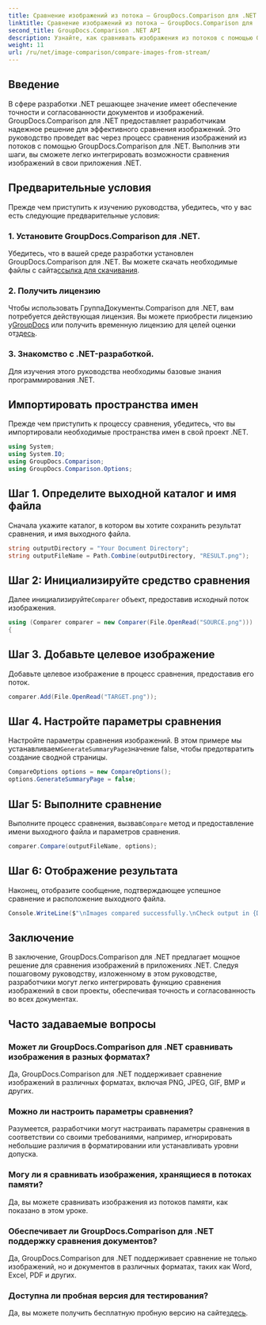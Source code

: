 ```yaml
---
title: Сравнение изображений из потока — GroupDocs.Comparison для .NET
linktitle: Сравнение изображений из потока — GroupDocs.Comparison для .NET
second_title: GroupDocs.Comparison .NET API
description: Узнайте, как сравнивать изображения из потоков с помощью GroupDocs.Comparison для .NET. Пошаговое руководство по плавной интеграции с приложениями .NET.
weight: 11
url: /ru/net/image-comparison/compare-images-from-stream/
---
```

## Введение
В сфере разработки .NET решающее значение имеет обеспечение точности и согласованности документов и изображений. GroupDocs.Comparison для .NET предоставляет разработчикам надежное решение для эффективного сравнения изображений. Это руководство проведет вас через процесс сравнения изображений из потоков с помощью GroupDocs.Comparison для .NET. Выполнив эти шаги, вы сможете легко интегрировать возможности сравнения изображений в свои приложения .NET.
## Предварительные условия
Прежде чем приступить к изучению руководства, убедитесь, что у вас есть следующие предварительные условия:
### 1. Установите GroupDocs.Comparison для .NET.
Убедитесь, что в вашей среде разработки установлен GroupDocs.Comparison для .NET. Вы можете скачать необходимые файлы с сайта[ссылка для скачивания](https://releases.groupdocs.com/comparison/net/).
### 2. Получить лицензию
 Чтобы использовать ГруппаДокументы.Comparison для .NET, вам потребуется действующая лицензия. Вы можете приобрести лицензию у[GroupDocs](https://purchase.groupdocs.com/buy) или получить временную лицензию для целей оценки от[здесь](https://purchase.groupdocs.com/temporary-license/).
### 3. Знакомство с .NET-разработкой.
Для изучения этого руководства необходимы базовые знания программирования .NET.

## Импортировать пространства имен
Прежде чем приступить к процессу сравнения, убедитесь, что вы импортировали необходимые пространства имен в свой проект .NET. 
```csharp
using System;
using System.IO;
using GroupDocs.Comparison;
using GroupDocs.Comparison.Options;
```
## Шаг 1. Определите выходной каталог и имя файла
Сначала укажите каталог, в котором вы хотите сохранить результат сравнения, и имя выходного файла.
```csharp
string outputDirectory = "Your Document Directory";
string outputFileName = Path.Combine(outputDirectory, "RESULT.png");
```
## Шаг 2: Инициализируйте средство сравнения
 Далее инициализируйте`Comparer` объект, предоставив исходный поток изображения.
```csharp
using (Comparer comparer = new Comparer(File.OpenRead("SOURCE.png")))
{
```
## Шаг 3. Добавьте целевое изображение
Добавьте целевое изображение в процесс сравнения, предоставив его поток.
```csharp
comparer.Add(File.OpenRead("TARGET.png"));
```
## Шаг 4. Настройте параметры сравнения
 Настройте параметры сравнения изображений. В этом примере мы устанавливаем`GenerateSummaryPage`значение false, чтобы предотвратить создание сводной страницы.
```csharp
CompareOptions options = new CompareOptions();
options.GenerateSummaryPage = false;
```
## Шаг 5: Выполните сравнение
 Выполните процесс сравнения, вызвав`Compare` метод и предоставление имени выходного файла и параметров сравнения.
```csharp
comparer.Compare(outputFileName, options);
```
## Шаг 6: Отображение результата
Наконец, отобразите сообщение, подтверждающее успешное сравнение и расположение выходного файла.
```csharp
Console.WriteLine($"\nImages compared successfully.\nCheck output in {Directory.GetCurrentDirectory()}.");
```

## Заключение
В заключение, GroupDocs.Comparison для .NET предлагает мощное решение для сравнения изображений в приложениях .NET. Следуя пошаговому руководству, изложенному в этом руководстве, разработчики могут легко интегрировать функцию сравнения изображений в свои проекты, обеспечивая точность и согласованность во всех документах.
## Часто задаваемые вопросы
### Может ли GroupDocs.Comparison для .NET сравнивать изображения в разных форматах?
Да, GroupDocs.Comparison для .NET поддерживает сравнение изображений в различных форматах, включая PNG, JPEG, GIF, BMP и других.
### Можно ли настроить параметры сравнения?
Разумеется, разработчики могут настраивать параметры сравнения в соответствии со своими требованиями, например, игнорировать небольшие различия в форматировании или устанавливать уровни допуска.
### Могу ли я сравнивать изображения, хранящиеся в потоках памяти?
Да, вы можете сравнивать изображения из потоков памяти, как показано в этом уроке.
### Обеспечивает ли GroupDocs.Comparison для .NET поддержку сравнения документов?
Да, GroupDocs.Comparison для .NET поддерживает сравнение не только изображений, но и документов в различных форматах, таких как Word, Excel, PDF и других.
### Доступна ли пробная версия для тестирования?
 Да, вы можете получить бесплатную пробную версию на сайте[здесь](https://releases.groupdocs.com/).